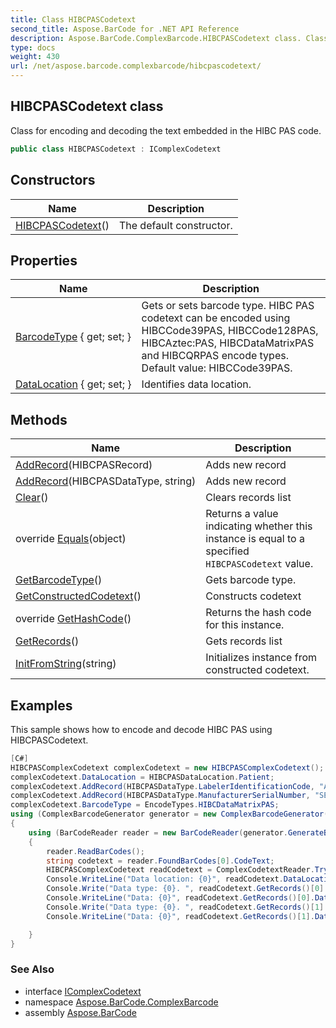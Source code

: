 ```yaml
---
title: Class HIBCPASCodetext
second_title: Aspose.BarCode for .NET API Reference
description: Aspose.BarCode.ComplexBarcode.HIBCPASCodetext class. Class for encoding and decoding the text embedded in the HIBC PAS code
type: docs
weight: 430
url: /net/aspose.barcode.complexbarcode/hibcpascodetext/
---
```

## HIBCPASCodetext class

Class for encoding and decoding the text embedded in the HIBC PAS code.

```csharp
public class HIBCPASCodetext : IComplexCodetext
```

## Constructors

| Name | Description |
| --- | --- |
| [HIBCPASCodetext](hibcpascodetext/)() | The default constructor. |

## Properties

| Name | Description |
| --- | --- |
| [BarcodeType](../../aspose.barcode.complexbarcode/hibcpascodetext/barcodetype/) { get; set; } | Gets or sets barcode type. HIBC PAS codetext can be encoded using HIBCCode39PAS, HIBCCode128PAS, HIBCAztec:PAS, HIBCDataMatrixPAS and HIBCQRPAS encode types. Default value: HIBCCode39PAS. |
| [DataLocation](../../aspose.barcode.complexbarcode/hibcpascodetext/datalocation/) { get; set; } | Identifies data location. |

## Methods

| Name | Description |
| --- | --- |
| [AddRecord](../../aspose.barcode.complexbarcode/hibcpascodetext/addrecord/#addrecord_1)(HIBCPASRecord) | Adds new record |
| [AddRecord](../../aspose.barcode.complexbarcode/hibcpascodetext/addrecord/#addrecord)(HIBCPASDataType, string) | Adds new record |
| [Clear](../../aspose.barcode.complexbarcode/hibcpascodetext/clear/)() | Clears records list |
| override [Equals](../../aspose.barcode.complexbarcode/hibcpascodetext/equals/)(object) | Returns a value indicating whether this instance is equal to a specified `HIBCPASCodetext` value. |
| [GetBarcodeType](../../aspose.barcode.complexbarcode/hibcpascodetext/getbarcodetype/)() | Gets barcode type. |
| [GetConstructedCodetext](../../aspose.barcode.complexbarcode/hibcpascodetext/getconstructedcodetext/)() | Constructs codetext |
| override [GetHashCode](../../aspose.barcode.complexbarcode/hibcpascodetext/gethashcode/)() | Returns the hash code for this instance. |
| [GetRecords](../../aspose.barcode.complexbarcode/hibcpascodetext/getrecords/)() | Gets records list |
| [InitFromString](../../aspose.barcode.complexbarcode/hibcpascodetext/initfromstring/)(string) | Initializes instance from constructed codetext. |

## Examples

This sample shows how to encode and decode HIBC PAS using HIBCPASCodetext.

```csharp
[C#]
HIBCPASComplexCodetext complexCodetext = new HIBCPASComplexCodetext();
complexCodetext.DataLocation = HIBCPASDataLocation.Patient;
complexCodetext.AddRecord(HIBCPASDataType.LabelerIdentificationCode, "A123");
complexCodetext.AddRecord(HIBCPASDataType.ManufacturerSerialNumber, "SERIAL123");
complexCodetext.BarcodeType = EncodeTypes.HIBCDataMatrixPAS;
using (ComplexBarcodeGenerator generator = new ComplexBarcodeGenerator(complexCodetext))
{
    using (BarCodeReader reader = new BarCodeReader(generator.GenerateBarCodeImage(), DecodeType.HIBCDataMatrixPAS))
    {
        reader.ReadBarCodes();
        string codetext = reader.FoundBarCodes[0].CodeText; 
		HIBCPASComplexCodetext readCodetext = ComplexCodetextReader.TryDecodeHIBCPAS(codetext);
		Console.WriteLine("Data location: {0}", readCodetext.DataLocation);
        Console.Write("Data type: {0}. ", readCodetext.GetRecords()[0].DataType);
        Console.WriteLine("Data: {0}", readCodetext.GetRecords()[0].Data);
        Console.Write("Data type: {0}. ", readCodetext.GetRecords()[1].DataType);
        Console.WriteLine("Data: {0}", readCodetext.GetRecords()[1].Data);

    }
}
```

### See Also

* interface [IComplexCodetext](../icomplexcodetext/)
* namespace [Aspose.BarCode.ComplexBarcode](../../aspose.barcode.complexbarcode/)
* assembly [Aspose.BarCode](../../)


